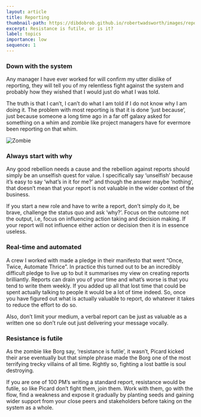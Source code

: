 ```yaml
---
layout: article
title: Reporting
thumbnail-path: https://dibdobrob.github.io/robertwadsworth/images/report_zombie.png
excerpt: Resistance is futile, or is it?
label: topics
importance: low
sequence: 1
---
```


### Down with the system
Any manager I have ever worked for will confirm my utter dislike of reporting, they will tell you of my 
relentless fight against the system and probably how they wished that I would just do what I was told.    

The truth is that I can’t, I can’t do what I am told if I do not know why I am doing it. The problem with 
most reporting is that it is done ‘just because’, just because someone a long time ago in a far off galaxy 
asked for something on a whim and zombie like project managers have for evermore been reporting on that whim.

![Zombie](https://dibdobrob.github.io/robertwadsworth/images/report_zombie.png)

### Always start with why
Any good rebellion needs a cause and the rebellion against reports should simply be an unselfish quest for value. I specifically 
say ‘unselfish’ because it’s easy to say ‘what’s in it for me?’ and though the answer maybe ‘nothing’, 
that doesn’t mean that your report is not valuable in the wider context of the business.    

If you start a new role and have to write a report, don’t simply do it, be brave, challenge the status quo and ask ‘why?’. 
Focus on the outcome not the output, i.e, focus on influencing action taking and decision making. If your report will not 
influence either action or decision then it is in essence useless.

### Real-time and automated
A crew I worked with made a pledge in their manifesto that went “Once, Twice, Automate Thrice”. In practice this turned out 
to be an incredibly difficult pledge to live up to but it summarises my view on creating reports brilliantly. 
Reports can drain you of your time and what’s worse is that you tend to write them weekly. If you added up all that lost 
time that could be spent actually talking to people it would be a lot of time indeed. So, once you have figured out what 
is actually valuable to report, do whatever it takes to reduce the effort to do so.    

Also, don’t limit your medium, a verbal 
report can be just as valuable as a written one so don’t rule out just delivering your message vocally.

### Resistance is futile
As the zombie like Borg say, ‘resistance is futile’, it wasn’t, Picard kicked their arse eventually but 
that simple phrase made the Borg one of the most terrifying trecky villains of all time. Rightly so, fighting 
a lost battle is soul destroying.    

If you are one of 100 PM’s writing a standard report, resistance would be futile, so like Picard don’t fight them, 
join them. Work with them, go with the flow, find a weakness and expose it gradually by planting seeds and gaining 
wider support from your close peers and stakeholders before taking on the system as a whole.
